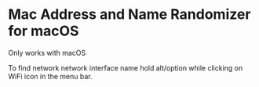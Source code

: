 # Mac Address and Name Randomizer for macOS

Only works with macOS

To find network network interface name hold 
alt/option while clicking on WiFi icon in the 
menu bar.
